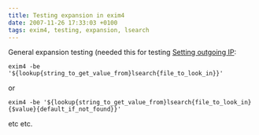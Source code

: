 ```yaml
---
title: Testing expansion in exim4
date: 2007-11-26 17:33:03 +0100
tags: exim4, testing, expansion, lsearch
---
```


General expansion testing (needed this for testing [Setting outgoing IP](/2007/11/26/Setting_outgoing_IP_address_for_domain_in_exim4/):

    exim4 -be '${lookup{string_to_get_value_from}lsearch{file_to_look_in}}'

or

    exim4 -be '${lookup{string_to_get_value_from}lsearch{file_to_look_in}{$value}{default_if_not_found}}'

etc etc.
